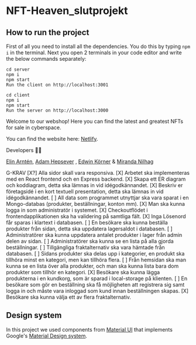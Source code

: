 # NFT-Heaven_slutprojekt

## How to run the project

First of all you need to install all the dependencies. You do this by typing `npm i` in the terminal. Next you open 2 terminals in your code editor and write the below commands separately:

```
cd server
npm i
npm start
Run the client on http://localhost:3001

cd client
npm i
npm start
Run the server on http://localhost:3000
```

Welcome to our webshop! Here you can find the latest and greatest NFTs for sale in cyberspace.

You can find the website here: [Netlify](nftheaven.netlify.app).

Developers 👨‍💻

[Elin Arntén](https://github.com/elinarnten),
[Adam Hepsever](https://github.com/AdaHep) ,
[Edwin Körner](https://github.com/EdwinKorner) &
[Miranda Nilhag](http://github.com/mirrenil)


G-KRAV
[X?] Alla sidor skall vara responsiva.
[X] Arbetet ska implementeras med en React frontend och en Express backend.
[X] Skapa ett ER diagram och koddiagram, detta ska lämnas in vid idégodkännandet.
[X] Beskriv er företagsidé i en kort textuell presentation, detta ska lämnas in vid idégodkännandet.
[ ] All data som programmet utnyttjar ska vara sparat i en Mongo-databas (produkter, beställningar, konton mm).
[X] Man ska kunna logga in som administratör i systemet.
[X] Checkoutflödet i frontendapplikationen ska ha validering på samtliga fält.
[X] Inga Lösenord får sparas i klartext i databasen.
[ ] En besökare ska kunna beställa produkter från sidan, detta ska uppdatera lagersaldot i databasen.
[ ] Administratörer ska kunna uppdatera antalet produkter i lager från admin delen av sidan.
[ ] Administratörer ska kunna se en lista på alla gjorda beställningar.
[ ] Tillgängliga fraktalternativ ska vara hämtade från databasen.
[ ] Sidans produkter ska delas upp i kategorier, en produkt ska tillhöra minst en kategori, men kan tillhöra flera.
[ ] Från hemsidan ska man kunna se en lista över alla produkter, och man ska kunna lista bara dom produkter som tillhör en kategori.
[X] Besökare ska kunna lägga produkterna i en kundkorg, som är sparad i local-storage på klienten.
[ ] En besökare som gör en beställning ska få möjligheten att registrera sig samt logga in och måste vara inloggad som kund innan beställningen skapas.
[X] Besökare ska kunna välja ett av flera fraktalternativ.



## Design system

In this project we used components from [Material UI](https://mui.com/#/) that implements Google's [Material Design system](https://material.io/).

